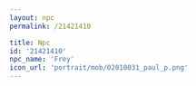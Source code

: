 ```yaml
---
layout: npc
permalink: /21421410

title: Npc
id: '21421410'
npc_name: 'Frey'
icon_url: 'portrait/mob/02010031_paul_p.png'
---
```

